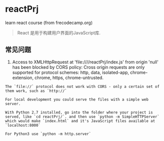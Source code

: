 # reactPrj
learn react course (from frecodecamp.org)

> React 是用于构建用户界面的JavaScript库.



## 常见问题

1. Access to XMLHttpRequest at 'file:////reactPrj/index.js' from origin 'null' has been blocked by CORS policy: Cross origin requests are only supported for protocol schemes: http, data, isolated-app, chrome-extension, chrome, https, chrome-untrusted.

```
The `file://` protocol does not work with CORS - only a certain set of them work, such as `http://`

For local development you could serve the files with a simple web server.

With Python 2.7 installed, go into the folder where your project is served, like `cd reactPrj/`. and then use `python -m SimpleHTTPServer` which would make `index.html` and it's JavaScript files available at `localhost:8000`

For Python3 use `python -m http.server`

```
